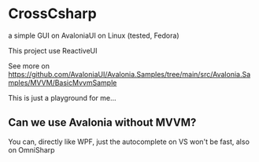 # CrossCsharp

a simple GUI on AvaloniaUI on Linux (tested, Fedora)

This project use ReactiveUI

See more on https://github.com/AvaloniaUI/Avalonia.Samples/tree/main/src/Avalonia.Samples/MVVM/BasicMvvmSample

This is just a playground for me... 

## Can we use Avalonia without MVVM?

You can, directly like WPF, just the autocomplete on VS won't be fast, also on OmniSharp